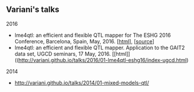 ## Variani's talks

2016 

* lme4qtl: an efficient and flexible QTL mapper for The ESHG 2016 Conference, Barcelona, Spain, May, 2016. [[html](http://variani.github.io/talks/2016/01-lme4qtl-eshg16/)], [[source](https://github.com/variani/talks/tree/gh-pages/2016/01-lme4qtl-eshg16)]
* lme4qtl: an efficient and flexible QTL mapper. Application to the GAIT2 data set, UGCD seminars, 17 May, 2016. [[html]]((http://variani.github.io/talks/2016/01-lme4qtl-eshg16/index-ugcd.html)

2014

* http://variani.github.io/talks/2014/01-mixed-models-qtl/
